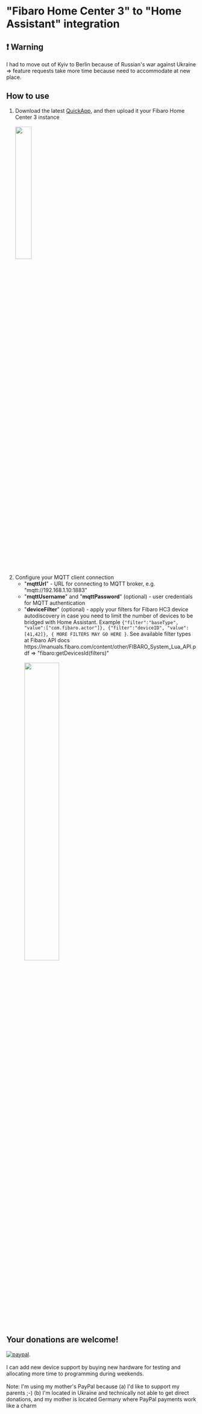 # "Fibaro Home Center 3" to "Home Assistant" integration

## ❗ Warning
I had to move out of Kyiv to Berlin because of Russian's war against Ukraine => feature requests take more time because need to accommodate at new place.

## How to use
<ol>
<li>Download the latest <a href="https://github.com/alexander-vitishchenko/hc3-to-mqtt/releases/latest/download/hc3_to_mqtt_bridge.fqa">QuickApp</a>, and then upload it your Fibaro Home Center 3 instance
<br><br>
<img src="https://user-images.githubusercontent.com/1070777/129612383-ae2d0190-b616-45f9-91de-b0cbbfedf79a.png" width="30%" height="30%">
<br><br>
</li>
<li>Configure your MQTT client connection
<br>
<ul>
  <li> "<b>mqttUrl</b>" - URL for connecting to MQTT broker, e.g. "mqtt://192.168.1.10:1883"</li>
  <li> "<b>mqttUsername</b>" and "<b>mqttPassword</b>" (optional) - user credentials for MQTT authentication</li>
  <li> "<b>deviceFilter</b>" (optional) - apply your filters for Fibaro HC3 device autodiscovery in case you need to limit the number of devices to be bridged with Home Assistant. Example <code>{"filter":"baseType", "value":["com.fibaro.actor"]}, {"filter":"deviceID", "value":[41,42]}, { MORE FILTERS MAY GO HERE }</code>. See available filter types at Fibaro API docs  https://manuals.fibaro.com/content/other/FIBARO_System_Lua_API.pdf => "fibaro:getDevicesId(filters)"</li>
<br>
<img src="https://user-images.githubusercontent.com/1070777/139558918-f38ff0f7-3753-40e2-a611-6b99b94498d5.png" width="45%" height="45%">
<br>
</li>
</ul>
</ol>
<!--
## Device support
   * Sensors - Fibaro Motion Sensor, Fibaro Universal Sensor, Fibaro Flood Sensor, Fibaro Smoke/Fire Sensor, most of the generic temperature/humidity/brightness/etc sensors
   * Switches - Fibaro Relay Switch, Fibaro Dimmer
   * Thermostats - with a limited model support, but I can get it implemented if you send me device configuration, or the sample device ideally 
   * Shutters - Fibaro Shutter
   * Energy and power meters
   * RGBW
   * Remote Controllers, where each key is binded to automation triggers visible in Home Assistant GUI
-->

## Your donations are welcome!
[![paypal](https://www.paypalobjects.com/en_US/i/btn/btn_donateCC_LG.gif)](https://www.paypal.com/donate?hosted_button_id=7FXBMQKCWESLN).
\
\
I can add new device support by buying new hardware for testing and allocating more time to programming during weekends.
\
\
Note: I'm using my mother's PayPal because (a) I'd like to support my parents ;-) (b) I'm located in Ukraine and technically not able to get direct donations, and my mother is located Germany where PayPal payments work like a charm

